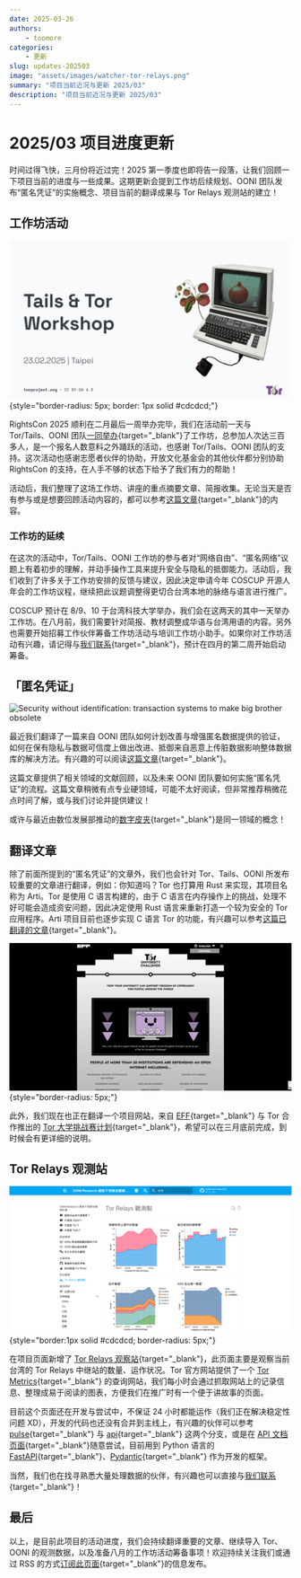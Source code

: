```yaml
---
date: 2025-03-26
authors:
    - toomore
categories:
    - 更新
slug: updates-202503
image: "assets/images/watcher-tor-relays.png"
summary: "项目当前近况与更新 2025/03"
description: "项目当前近况与更新 2025/03"
---
```


# 2025/03 项目进度更新

时间过得飞快，三月份将近过完！2025 第一季度也即将告一段落，让我们回顾一下项目当前的进度与一些成果。这期更新会提到工作坊后续规划、OONI 团队发布“匿名凭证”的实施概念、项目当前的翻译成果与 Tor Relays 观测站的建立！

<!-- more -->

## 工作坊活动

![](./assets/images/tor-tails-workshop-slide.webp){style="border-radius: 5px; border: 1px solid #cdcdcd;"}

RightsCon 2025 顺利在二月最后一周举办完毕，我们在活动前一天与 Tor/Tails、OONI 团队[一同举办](./rightscon25-pre-event.md){target="_blank"}了工作坊，总参加人次达三百多人，是一个报名人数意料之外踊跃的活动，也感谢 Tor/Tails、OONI 团队的支持。这次活动也感谢志愿者伙伴的协助，开放文化基金会的其他伙伴都分别协助 RightsCon 的支持，在人手不够的状态下给予了我们有力的帮助！

活动后，我们整理了这场工作坊、讲座的重点摘要文章、简报收集。无论当天是否有参与或是想要回顾活动内容的，都可以参考[这篇文章](./rightscon25-tor-tails-ooni-after.md){target="_blank"}的内容。

### 工作坊的延续

在这次的活动中，Tor/Tails、OONI 工作坊的参与者对“网络自由”、“匿名网络”议题上有着初步的理解，并动手操作工具来提升安全与隐私的抵御能力。活动后，我们收到了许多关于工作坊安排的反馈与建议，因此决定申请今年 COSCUP 开源人年会的工作坊议程，继续把此议题调整得更切合台湾本地的脉络与语言进行推广。

COSCUP 预计在 8/9、10 于台湾科技大学举办，我们会在这两天的其中一天举办工作坊。在八月前，我们需要针对简报、教材调整成华语与台湾用语的内容。另外也需要开始招募工作伙伴筹备工作坊活动与培训工作坊小助手。如果你对工作坊活动有兴趣，请记得与[我们联系](../../contact.md){target="_blank"}，预计在四月的第二周开始启动筹备。

## 「匿名凭证」

![Security without identification: transaction systems to make big brother obsolete](https://ooni.org/post/2025-probe-security-without-identification/images/chaum.png)

最近我们翻译了一篇来自 OONI 团队如何计划改善与增强匿名数据提供的验证，如何在保有隐私与数据可信度上做出改进、抵御来自恶意上传脏数据影响整体数据库的解决方法。有兴趣的可以阅读[这篇文章](./2025-probe-security-without-identification.md){target="_blank"}。

这篇文章提供了相关领域的文献回顾，以及未来 OONI 团队要如何实施“匿名凭证”的流程。这篇文章稍微有点专业硬领域，可能不太好阅读，但非常推荐稍微花点时间了解，或与我们讨论并提供建议！

或许与最近由数位发展部推动的[数字皮夹](https://wallet.gov.tw/){target="_blank"}是同一领域的概念！

## 翻译文章

除了前面所提到的“匿名凭证”的文章外，我们也会针对 Tor、Tails、OONI 所发布较重要的文章进行翻译，例如：你知道吗？Tor 也打算用 Rust 来实现，其项目名称为 Arti。Tor 是使用 C 语言构建的，由于 C 语言在内存操作上的挑战，处理不好可能会造成资安问题，因此决定使用 Rust 语言来重新打造一个较为安全的 Tor 应用程序。Arti 项目目前也逐步实现 C 语言 Tor 的功能，有兴趣可以参考[这篇已翻译的文章](./arti-141.md){target="_blank"}。

![EFF, Tor University](./assets/images/eff-tor-university.png){style="border-radius: 5px;"}

此外，我们现在也正在翻译一个项目网站，来自 [EFF](https://www.eff.org/){target="_blank"} 与 Tor 合作推出的 [Tor 大学挑战赛计划](https://toruniversity.eff.org/){target="_blank"}，希望可以在三月底前完成，到时候会有更详细的说明。

## Tor Relays 观测站

![Tor Relays 观测站](./assets/images/watcher-tor-relays.png){style="border:1px solid #cdcdcd; border-radius: 5px;"}

在项目页面新增了 [Tor Relays 观察站](../../watcher-tor-relays.md){target="_blank"}，此页面主要是观察当前台湾的 Tor Relays 中继站的数量、运作状况。Tor 官方网站提供了一个 [Tor Metrics](https://metrics.torproject.org/){target="_blank"} 的查询网站，我们每小时会通过抓取网站上的记录信息、整理成易于阅读的图表，方便我们在推广时有一个便于讲故事的页面。

目前这个页面还在开发与尝试中，不保证 24 小时都能运作（我们正在解决稳定性问题 XD），开发的代码也还没有合并到主线上，有兴趣的伙伴可以参考 [pulse](https://github.com/ocftw/ooni-research/compare/main...pulse?expand=1){target="_blank"} 与 [api](https://github.com/ocftw/ooni-research/compare/main...api?expand=1){target="_blank"} 这两个分支，或是在 [API 文档页面](https://tor-watcher.toomore.net/api/docs){target="_blank"}随意尝试，目前用到 Python 语言的 [FastAPI](https://fastapi.tiangolo.com/){target="_blank"}、[Pydantic](https://docs.pydantic.dev/latest/){target="_blank"} 作为开发的框架。

当然，我们也在找寻熟悉大量处理数据的伙伴，有兴趣也可以直接与[我们联系](../../contact.md){target="_blank"}！

## 最后

以上，是目前此项目的活动进度，我们会持续翻译重要的文章、继续导入 Tor、OONI 的观测数据，以及准备八月的工作坊活动筹备事项！欢迎持续关注我们或通过 RSS 的方式[订阅此页面](../index.md){target="_blank"}的信息发布。
